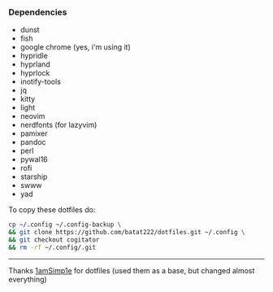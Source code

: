 
### Dependencies
- dunst
- fish
- google chrome (yes, i'm using it)
- hypridle
- hyprland
- hyprlock
- inotify-tools
- jq
- kitty
- light
- neovim
- nerdfonts (for lazyvim)
- pamixer
- pandoc
- perl
- pywal16
- rofi
- starship
- swww
- yad

To copy these dotfiles do:
```bash
cp ~/.config ~/.config-backup \
&& git clone https://github.com/batat222/dotfiles.git ~/.config \
&& git checkout cogitator
&& rm -rf ~/.config/.git
```

---
Thanks [1amSimp1e](https://github.com/1amSimp1e) for dotfiles (used them as a base, but changed almost everything)
